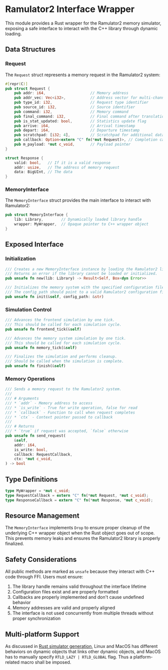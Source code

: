 # Ramulator2 Interface Wrapper

This module provides a Rust wrapper for the Ramulator2 memory simulator, exposing
a safe interface to interact with the C++ library through dynamic loading.

## Data Structures

### Request

The `Request` struct represents a memory request in the Ramulator2 system:

````rust
#[repr(C)]
pub struct Request {
    pub addr: i64,                    // Memory address
    pub addr_vec: Vec<i32>,           // Address vector for multi-channel access
    pub type_id: i32,                 // Request type identifier
    pub source_id: i32,               // Source identifier
    pub command: i32,                 // Memory command
    pub final_command: i32,           // Final command after translation
    pub is_stat_updated: bool,        // Statistics update flag
    pub arrive: i64,                  // Arrival timestamp
    pub depart: i64,                  // Departure timestamp
    pub scratchpad: [i32; 4],         // Scratchpad for additional data
    pub callback: Option<extern "C" fn(*mut Request)>, // Completion callback
    pub m_payload: *mut c_void,       // Payload pointer
}

struct Response {
    valid: bool,   // If it is a valid response
    addr: usize,   // The address of memory request
    data: BigUInt, // The data
}
````

### MemoryInterface

The `MemoryInterface` struct provides the main interface to interact with Ramulator2:

````rust
pub struct MemoryInterface {
    lib: Library,        // Dynamically loaded library handle
    wrapper: MyWrapper,  // Opaque pointer to C++ wrapper object
}
````

## Exposed Interface

### Initialization

````rust
/// Creates a new MemoryInterface instance by loading the Ramulator2 library.
/// Returns an error if the library cannot be loaded or initialized.
pub unsafe fn new(lib: Library) -> Result<Self, Box<dyn Error>>

/// Initializes the memory system with the specified configuration file.
/// The config_path should point to a valid Ramulator2 configuration file.
pub unsafe fn init(&self, config_path: &str)
````

### Simulation Control

````rust
/// Advances the frontend simulation by one tick.
/// This should be called for each simulation cycle.
pub unsafe fn frontend_tick(&self)

/// Advances the memory system simulation by one tick.
/// This should be called for each simulation cycle.
pub unsafe fn memory_tick(&self)

/// Finalizes the simulation and performs cleanup.
/// Should be called when the simulation is complete.
pub unsafe fn finish(&self)
````

### Memory Operations

````rust
/// Sends a memory request to the Ramulator2 system.
///
/// # Arguments
/// * `addr` - Memory address to access
/// * `is_write` - True for write operation, false for read
/// * `callback` - Function to call when request completes
/// * `ctx` - Context pointer passed to callback
///
/// # Returns
/// * `true` if request was accepted, `false` otherwise
pub unsafe fn send_request(
    &self,
    addr: i64,
    is_write: bool,
    callback: RequestCallback,
    ctx: *mut c_void,
) -> bool
````

## Type Definitions

````rust
type MyWrapper = *mut c_void;
type RequestCallback = extern "C" fn(*mut Request, *mut c_void);
type ResponseCallback = extern "C" fn(*mut Response, *mut c_void);
````

## Resource Management

The `MemoryInterface` implements `Drop` to ensure proper cleanup of the underlying
C++ wrapper object when the Rust object goes out of scope. This prevents memory
leaks and ensures the Ramulator2 library is properly finalized.

## Safety Considerations

All public methods are marked as `unsafe` because they interact with C++ code
through FFI. Users must ensure:

1. The library handle remains valid throughout the interface lifetime
2. Configuration files exist and are properly formatted
3. Callbacks are properly implemented and don't cause undefined behavior
4. Memory addresses are valid and properly aligned
5. The interface is not used concurrently from multiple threads without proper synchronization

## Multi-platform Support

As discussed in [Rust simulator generation](../../../python/assassyn/codegen/simulator/simulator.md),
Linux and MacOS has different behaviors on dynamic objects that links other dynamic objects,
and MacOS has to manually specify `RTLD_LAZY | RTLD_GLOBAL` flag.
Thus a platform-related macro shall be imposed.